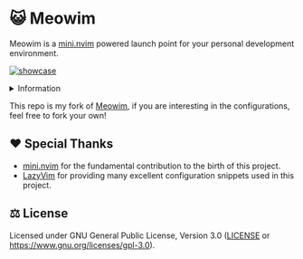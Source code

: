 # 😺 Meowim

Meowim is a [mini.nvim](https://github.com/echasnovski/mini.nvim) powered launch
point for your personal development environment.

[![showcase](https://github.com/user-attachments/assets/18deae4b-9ba2-4c03-83de-cc31b65e7cf0)](https://github.com/loichyan/dotfiles)

<details>
<summary>Information</summary>

- font: [0xProto](https://github.com/0xType/0xProto)
- tmux: [tmux-base16](https://github.com/loichyan/tmux-base16)
- Neovim: [Meowim](https://github.com/loichyan/Meowim)

</details>

This repo is my fork of [Meowim](https://github.com/loichyan/Meowim), if you are
interesting in the configurations, feel free to fork your own!

## ♥️ Special Thanks

- [mini.nvim](https://github.com/echasnovski/mini.nvim) for the fundamental
  contribution to the birth of this project.
- [LazyVim](https://github.com/LazyVim/LazyVim) for providing many excellent
  configuration snippets used in this project.

## ⚖️ License

Licensed under GNU General Public License, Version 3.0 ([LICENSE](LICENSE) or
<https://www.gnu.org/licenses/gpl-3.0>).

